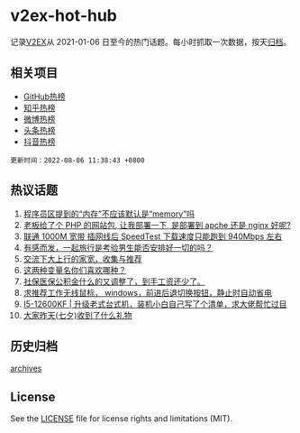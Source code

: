 # v2ex-hot-hub

 记录[V2EX](https://www.v2ex.com/)从 2021-01-06 日至今的热门话题。每小时抓取一次数据，按天[归档](archives)。
 
 ## 相关项目

- [GitHub热榜](https://github.com/snaildev/github-hot-hub)
- [知乎热榜](https://github.com/snaildev/zhihu-hot-hub)
- [微博热榜](https://github.com/snaildev/weibo-hot-hub)
- [头条热榜](https://github.com/snaildev/toutiao-hot-hub)
- [抖音热榜](https://github.com/snaildev/douyin-hot-hub)


 `更新时间：2022-08-06 11:38:43 +0800`

## 热议话题

1. [程序员区提到的“内存”不应该默认是“memory”吗](https://www.v2ex.com/t/870855)
1. [老板给了个 PHP 的网站包, 让我部署一下, 是部署到 apche 还是 nginx 好呢?](https://www.v2ex.com/t/870894)
1. [联通 1000M 宽带 插网线后 SpeedTest 下载速度只能跑到 940Mbps 左右](https://www.v2ex.com/t/870915)
1. [有感而发，一起旅行是考验男生能否安排好一切的吗？](https://www.v2ex.com/t/870943)
1. [交流下大上行的家宽，收集与推荐](https://www.v2ex.com/t/870861)
1. [这两种变量名你们喜欢哪种？](https://www.v2ex.com/t/870886)
1. [社保医保公积金什么的又调整了，到手工资还少了。](https://www.v2ex.com/t/870878)
1. [求推荐工作无线鼠标， windows，前进后退切换按钮，静止时自动省电](https://www.v2ex.com/t/870877)
1. [I5-12600KF | 升级老式台式机，装机小白自己写了个清单，求大佬帮忙过目](https://www.v2ex.com/t/870873)
1. [大家昨天(七夕)收到了什么礼物](https://www.v2ex.com/t/870895)

## 历史归档

[archives](archives)

## License

See the [LICENSE](LICENSE) file for license rights and limitations (MIT).
